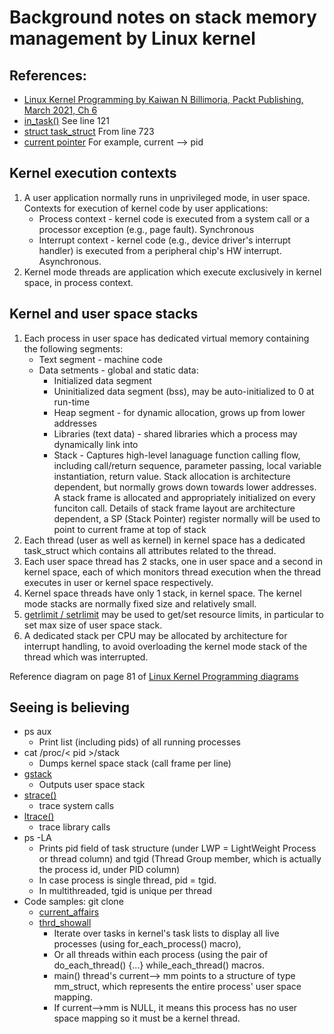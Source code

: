 # Background notes on stack memory management by Linux kernel
## References:
* [Linux Kernel Programming by Kaiwan N Billimoria, Packt Publishing, March 2021, Ch 6](https://static.packt-cdn.com/downloads/9781789953435_ColorImages.pdf)
* [in_task()](https://github.com/torvalds/linux/blob/master/include/linux/preempt.h)  See line 121
* [struct task_struct](https://github.com/torvalds/linux/blob/master/include/linux/sched.h)  From line 723
* [current pointer](https://www.kernel.org/doc/html/latest/kernel-hacking/hacking.html#current)  For example, current --> pid    

## Kernel execution contexts
1. A user application normally runs in unprivileged mode, in user space.  Contexts for execution of kernel code by user applications:
    * Process context - kernel code is executed from a system call or a processor exception (e.g., page fault).  Synchronous
    * Interrupt context - kernel code (e.g., device driver's interrupt handler) is executed from a peripheral chip's HW interrupt.  Asynchronous.
2. Kernel mode threads are application which execute exclusively in kernel space, in process context.

## Kernel and user space stacks
1. Each process in user space has dedicated virtual memory containing the following segments:
    * Text segment - machine code
    * Data setments - global and static data:
      * Initialized data segment
      * Uninitialized data segment (bss), may be auto-initialized to 0 at run-time
      * Heap segment - for dynamic allocation, grows up from lower addresses
      * Libraries (text data) - shared libraries which a process may dynamically link into
      * Stack - Captures high-level lanaguage function calling flow, including call/return sequence, parameter passing, local variable instantiation, return value.
          Stack allocation is architecture dependent, but normally grows down towards lower addresses.  
          A stack frame is allocated and appropriately initialized on every funciton call.
          Details of stack frame layout are architecture dependent, a SP (Stack Pointer) register normally will be used to point to current frame at top of stack
2. Each thread (user as well as kernel) in kernel space has a dedicated task_struct which contains all attributes related to the thread.
3. Each user space thread has 2 stacks, one in user space and a second in kernel space, each of which monitors thread execution when the thread executes in user or kernel space respectively.
4. Kernel space threads have only 1 stack, in kernel space.  The kernel mode stacks are normally fixed size and relatively small.
5. [getrlimit / setrlimit](https://man7.org/linux/man-pages/man2/setrlimit.2.html) may be used to get/set resource limits, in particular to set max size of user space stack.
6. A dedicated stack per CPU may be allocated by architecture for interrupt handling, to avoid overloading the kernel mode stack of the thread which was interrupted.
  
Reference diagram on page 81 of [Linux Kernel Programming diagrams](https://static.packt-cdn.com/downloads/9781789953435_ColorImages.pdf)

## Seeing is believing
* ps aux   
    * Print list (including pids) of all running processes
* cat /proc/< pid >/stack   
    * Dumps kernel space stack (call frame per line)
* [gstack](https://linux.die.net/man/1/gstack)
    * Outputs user space stack
* [strace()](https://man7.org/linux/man-pages/man1/strace.1.html)  
    * trace system calls
* [ltrace()](https://man7.org/linux/man-pages/man1/ltrace.1.html)
    * trace library calls
 * ps -LA
   * Prints pid field of task structure (under LWP = LightWeight Process or thread column) and tgid (Thread Group member, which is actually the process id, under PID column)
   * In case process is single thread, pid = tgid.
   * In multithreaded, tgid is unique per thread
 * Code samples:   git clone
   * [current_affairs](https://github.com/PacktPublishing/Linux-Kernel-Programming/tree/master/ch6/current_affairs)
   * [thrd_showall](https://github.com/PacktPublishing/Linux-Kernel-Programming/tree/master/ch6/foreach/thrd_showall)
      * Iterate over tasks in kernel's task lists to display all live processes (using for_each_process() macro), 
      * Or all threads within each process (using the pair of do_each_thread() {...} while_each_thread() macros. 
      * main() thread's current--> mm points to a structure of type mm_struct, which represents the entire process' user space mapping.
      * If current-->mm is NULL, it means this process has no user space mapping so it must be a kernel thread.
